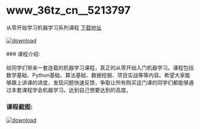 # www_36tz_cn__5213797
从零开始学习机器学习系列课程
[下载地址](http://www.36tz.cn/article/5213797 "下载地址")
<br/></br>[![download](http://36tz.cn/muke_img/2020_06_12345-2.jpg "下载地址")](http://www.36tz.cn/article/5213797 "下载地址")
<br/></br>### 课程介绍:<br/></br>给同学们带来一套连载的机器学习课程，真正的从零开始入门机器学习。课程包括数学基础、Python基础、算法基础、数据挖掘、项目实战等等内容。希望大家能够跟上讲课的进度，发现问题快速反馈，争取让所有购买这门课的同学们都能够通过本套课程学会机器学习。达到自己想要达到的高度。

### 课程截图:
[![download](http://36tz.cn/muke_img/2020_06_2-61.png "下载地址")](http://www.36tz.cn/article/5213797 "下载地址")
